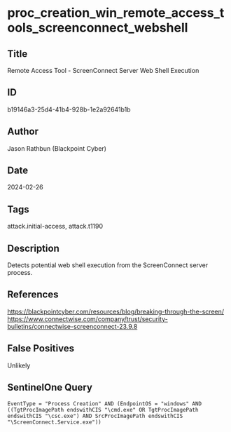 # proc_creation_win_remote_access_tools_screenconnect_webshell

## Title
Remote Access Tool - ScreenConnect Server Web Shell Execution

## ID
b19146a3-25d4-41b4-928b-1e2a92641b1b

## Author
Jason Rathbun (Blackpoint Cyber)

## Date
2024-02-26

## Tags
attack.initial-access, attack.t1190

## Description
Detects potential web shell execution from the ScreenConnect server process.

## References
https://blackpointcyber.com/resources/blog/breaking-through-the-screen/
https://www.connectwise.com/company/trust/security-bulletins/connectwise-screenconnect-23.9.8

## False Positives
Unlikely

## SentinelOne Query
```
EventType = "Process Creation" AND (EndpointOS = "windows" AND ((TgtProcImagePath endswithCIS "\cmd.exe" OR TgtProcImagePath endswithCIS "\csc.exe") AND SrcProcImagePath endswithCIS "\ScreenConnect.Service.exe"))

```